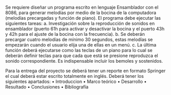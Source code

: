 Se requiere diseñar un programa escrito en lenguaje Ensamblador con el 8086, para generar
melodías por medio de la bocina de la computadora (melodías precargadas y función de
piano). El programa debe ejecutar las siguientes tareas:
    a. Investigación sobre la reproducción de sonidos en ensamblador (puerto 61h para
    activar y desactivar la bocina y el puerto 43h y 42h para el ajuste de la bocina con
    la frecuencia).
    b. Se deberán precargar cuatro melodías de mínimo 30 segundos, estas melodías
    se empezarán cuando el usuario elija una de ellas en un menú.
    c. La última función deberá ejecutarse como las teclas de un piano para lo cual se
    deberán definir teclas para que cada que está se presione reproduzca el sonido
    correspondiente. Es indispensable incluir los bemoles y sostenidos.

Para la entrega del proyecto se deberá tener un reporte en formato Springer el cual deberá estar
escrito totalmente en inglés. Deberá tener los siguientes apartados:
    • Introduccion
    • Marco teórico
    • Desarrollo
    • Resultado
    • Conclusiones
    • Bibliografía